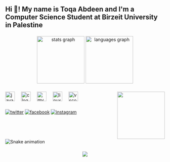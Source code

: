 <h2 align="left">Hi 👋!  My name is Toqa Abdeen and I'm a Computer Science Student at Birzeit University in Palestine</h2>

###

<div align="center">
  <img src="https://github-readme-stats.vercel.app/api?username=toqaAbdeen&hide_title=false&hide_rank=false&show_icons=true&include_all_commits=true&count_private=true&disable_animations=false&theme=dracula&locale=en&hide_border=false" height="150" alt="stats graph"  />
  <img src="https://github-readme-stats.vercel.app/api/top-langs?username=toqaAbdeen&locale=en&hide_title=false&layout=compact&card_width=320&langs_count=5&theme=dracula&hide_border=false" height="150" alt="languages graph"  />
</div>

###

<img align="right" height="150" src="https://media4.giphy.com/media/v1.Y2lkPTc5MGI3NjExbGV1N21vcDE5YjA4dG51dHRibDZ0YWlneW1qbWM0Z3Zjd3djMjZ4dCZlcD12MV9pbnRlcm5hbF9naWZfYnlfaWQmY3Q9Zw/XZ39zg4naZ1O8/giphy.gif"  />

###

<div align="left">
  <img src="https://cdn.jsdelivr.net/gh/devicons/devicon/icons/java/java-original.svg" height="30" alt="java logo"  />
  <img width="12" />
  <img src="https://cdn.jsdelivr.net/gh/devicons/devicon/icons/c/c-original.svg" height="30" alt="c logo"  />
  <img width="12" />
  <img src="https://cdn.jsdelivr.net/gh/devicons/devicon/icons/mysql/mysql-original.svg" height="30" alt="mysql logo"  />
  <img width="12" />
  <img src="https://cdn.jsdelivr.net/gh/devicons/devicon/icons/linux/linux-original.svg" height="30" alt="linux logo"  />
  <img width="12" />
  <img src="https://cdn.jsdelivr.net/gh/devicons/devicon/icons/vscode/vscode-original.svg" height="30" alt="vscode logo"  />
</div>

###

<div align="left">
 <p><a target="_blank" href="https://twitter.com/ToqaAbdeen1" style="display: inline-block;"><img src="https://img.shields.io/badge/twitter-x?style=for-the-badge&logo=x&logoColor=white&color=%230f1419" alt="twitter" /></a>
<a target="_blank" href="https://www.facebook.com/toqa.abdeen.92" style="display: inline-block;"><img src="https://img.shields.io/badge/facebook-logo?style=for-the-badge&logo=facebook&logoColor=white&color=%230866ff" alt="facebook" /></a>
<a target="_blank" href="https://www.instagram.com/toqa_abdin" style="display: inline-block;"><img src="https://img.shields.io/badge/instagram-logo?style=for-the-badge&logo=instagram&logoColor=white&color=%23F35369" alt="instagram" /></a></p>

</div>

###

<br clear="both">

<img src="https://raw.githubusercontent.com/toqaAbdeen/toqaAbdeen/output/snake.svg" alt="Snake animation" />

###

<div align="center">
  <img src="https://profile-counter.glitch.me/toqaAbdeen/count.svg?"  />
</div>

###
